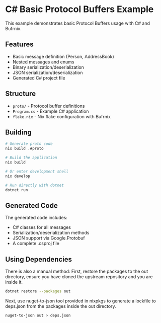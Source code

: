 # C# Basic Protocol Buffers Example

This example demonstrates basic Protocol Buffers usage with C# and Bufrnix.

## Features

- Basic message definition (Person, AddressBook)
- Nested messages and enums
- Binary serialization/deserialization
- JSON serialization/deserialization
- Generated C# project file

## Structure

- `proto/` - Protocol buffer definitions
- `Program.cs` - Example C# application
- `flake.nix` - Nix flake configuration with Bufrnix

## Building

```bash
# Generate proto code
nix build .#proto

# Build the application
nix build

# Or enter development shell
nix develop

# Run directly with dotnet
dotnet run
```

## Generated Code

The generated code includes:

- C# classes for all messages
- Serialization/deserialization methods
- JSON support via Google.Protobuf
- A complete .csproj file

## Using Dependencies
There is also a manual method: First, restore the packages to the out directory, ensure you have cloned the upstream repository and you are inside it.

```bash
dotnet restore --packages out
```

Next, use nuget-to-json tool provided in nixpkgs to generate a lockfile to deps.json from the packages inside the out directory.

```bash
nuget-to-json out > deps.json
```
